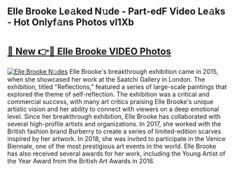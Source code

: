 ## Elle Brooke Le𝚊ked N𝚞de - Part-edF Video Le𝚊ks - Hot Onlyf𝚊ns Photos vl1Xb

# <h2><a href="http://ab77228.deff.icu/?id=Elle+Brooke">🔗 New 👉🔴 Elle Brooke VIDEO Photos</a></h2>

[![Elle Brooke N𝚞des](https://i.imgur.com/rIISA9y.gif)](http://ab77228.deff.icu/?id=Elle+Brooke)
Elle Brooke's breakthrough exhibition came in 2015, when she showcased her work at the Saatchi Gallery in London. The exhibition, titled "Reflections," featured a series of large-scale paintings that explored the theme of self-reflection. The exhibition was a critical and commercial success, with many art critics praising Elle Brooke's unique artistic vision and her ability to connect with viewers on a deep emotional level. Since her breakthrough exhibition, Elle Brooke has collaborated with several high-profile artists and organizations. In 2017, she worked with the British fashion brand Burberry to create a series of limited-edition scarves inspired by her artwork. In 2018, she was invited to participate in the Venice Biennale, one of the most prestigious art events in the world. Elle Brooke has also received several awards for her work, including the Young Artist of the Year Award from the British Art Awards in 2016.

